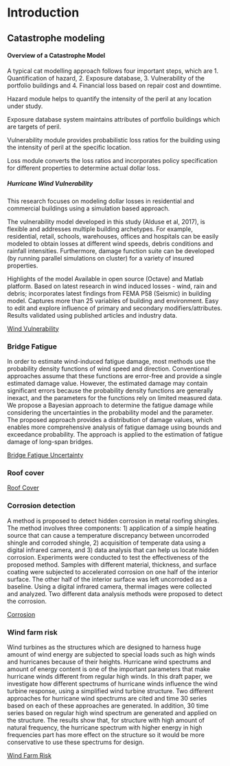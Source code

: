 # Introduction

## Catastrophe modeling
#### Overview of a Catastrophe Model

A typical cat modelling approach follows four important steps, which are 1. Quantification of hazard, 2. Exposure database, 3. Vulnerability of the portfolio buildings and 4. Financial loss based on repair cost and downtime.

Hazard module helps to quantify the intensity of the peril at any location under study.

Exposure database system maintains attributes of portfolio buildings which are targets of peril.

Vulnerability module provides probabilistic loss ratios for the building using the intensity of peril at the specific location.

Loss module converts the loss ratios and incorporates policy specification for different properties to determine actual dollar loss.

##### Hurricane Wind Vulnerability

This research focuses on modeling dollar losses in residential and commercial buildings using a simulation based approach.

The vulnerability model developed in this study (Alduse et al, 2017), is flexible and addresses multiple building archetypes. For example, residential, retail, schools, warehouses, offices and hospitals can be easily modeled to obtain losses at different wind speeds, debris conditions and rainfall intensities. Furthermore, damage function suite can be developed (by running parallel simulations on cluster) for a variety of insured properties.

Highlights of the model
Available in open source (Octave) and Matlab platform.
Based on latest research in wind induced losses - wind, rain and debris; incorporates latest findings from FEMA P58 (Seismic) in building model.
Captures more than 25 variables of building and environment.
Easy to edit and explore influence of primary and secondary modifiers/attributes.
Results validated using published articles and industry data.

<a href="https://scholar.google.com/citations?view_op=view_citation&hl=en&user=-Wiy3ksAAAAJ&citation_for_view=-Wiy3ksAAAAJ:zA6iFVUQeVQC"> Wind Vulnerability </a>

### Bridge Fatigue
In order to estimate wind-induced fatigue damage, most methods use the probability density functions of wind speed and direction. Conventional approaches assume that these functions are error-free and provide a single estimated damage value. However, the estimated damage may contain significant errors because the probability density functions are generally inexact, and the parameters for the functions rely on limited measured data. We propose a Bayesian approach to determine the fatigue damage while considering the uncertainties in the probability model and the parameter. The proposed approach provides a distribution of damage values, which enables more comprehensive analysis of fatigue damage using bounds and exceedance probability. The approach is applied to the estimation of fatigue damage of long-span bridges.

<a href="https://scholar.google.com/citations?view_op=view_citation&hl=en&user=-Wiy3ksAAAAJ&citation_for_view=-Wiy3ksAAAAJ:d1gkVwhDpl0C"> Bridge Fatigue Uncertainty</a>

### Roof cover


<a href="https://scholar.google.com/citations?view_op=view_citation&hl=en&user=-Wiy3ksAAAAJ&citation_for_view=-Wiy3ksAAAAJ:u-x6o8ySG0sC"> Roof Cover </a>

### Corrosion detection

A method is proposed to detect hidden corrosion in metal roofing shingles. The method involves three components: 1) application of a simple heating source that can cause a temperature discrepancy between uncorroded shingle and corroded shingle, 2) acquisition of temperate data using a digital infrared camera, and 3) data analysis that can help us locate hidden corrosion. Experiments were conducted to test the effectiveness of the proposed method. Samples with different material, thickness, and surface coating were subjected to accelerated corrosion on one half of the interior surface. The other half of the interior surface was left uncorroded as a baseline. Using a digital infrared camera, thermal images were collected and analyzed. Two different data analysis methods were proposed to detect the corrosion.

<a href="https://scholar.google.com/citations?view_op=view_citation&hl=en&user=-Wiy3ksAAAAJ&citation_for_view=-Wiy3ksAAAAJ:dfsIfKJdRG4C"> Corrosion </a>

### Wind farm risk

Wind turbines as the structures which are designed to harness huge amount of wind energy are subjected to special loads such as high winds and hurricanes because of their heights. Hurricane wind spectrums and amount of energy content is one of the important parameters that make hurricane winds different from regular high winds. In this draft paper, we investigate how different spectrums of hurricane winds influence the wind turbine response, using a simplified wind turbine structure. Two different approaches for hurricane wind spectrums are cited and time 30 series based on each of these approaches are generated. In addition, 30 time series based on regular high wind spectrum are generated and applied on the structure. The results show that, for structure with high amount of natural frequency, the hurricane spectrum with higher energy in high frequencies part has more effect on the structure so it would be more conservative to use these spectrums for design.

<a href="https://scholar.google.com/citations?view_op=view_citation&hl=en&user=-Wiy3ksAAAAJ&citation_for_view=-Wiy3ksAAAAJ:2osOgNQ5qMEC"> Wind Farm Risk </a>
